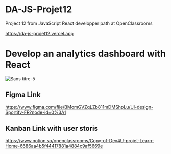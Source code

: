 # DA-JS-Projet12

Project 12 from JavaScript React developper path at OpenClassrooms

https://da-js-projet12.vercel.app

# Develop an analytics dashboard with React
![Sans titre-5](https://github.com/FischKevin/DA-JS-Projet12/assets/53255309/40576378-3658-4f14-8324-966b79ca0f3d)

## Figma Link
https://www.figma.com/file/BMomGVZqLZb811mDMShpLu/UI-design-Sportify-FR?node-id=0%3A1

## Kanban Link with user storis
https://www.notion.so/openclassrooms/Copy-of-Dev4U-projet-Learn-Home-6686aa4b5f44417881a4884c9af5669e


